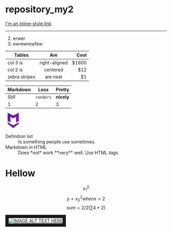 # repository_my2
[I'm an inline-style link](https://www.google.com)
___________________________________________________________
2. erwer
3. ewrewrewfew

| Tables        | Are           | Cool  |
| ------------- |:-------------:| -----:|
| col 3 is      | right-aligned | $1600 |
| col 2 is      | centered      |   $12 |
| zebra stripes | are neat      |    $1 |




Markdown | Less | Pretty
--- | --- | ---
*Still* | `renders` | **nicely**
1 | 2 | 3


![alt text](https://github.com/adam-p/markdown-here/raw/master/src/common/images/icon48.png "Logo Title Text 1")




<dl>
  <dt>Definition list</dt>
  <dd>Is something people use sometimes.</dd>

  <dt>Markdown in HTML</dt>
  <dd>Does *not* work **very** well. Use HTML <em>tags</em>.</dd>
</dl>
<h1>Hellow</h1>

$$x_1^2$$
$$y = x_2^2  when x > 2$$
$$sum=2/2(\sum 4*2)$$

<a href="http://www.youtube.com/watch?feature=player_embedded&v=YOUTUBE_VIDEO_ID_HERE
" target="_blank"><img src="http://img.youtube.com/vi/YOUTUBE_VIDEO_ID_HERE/0.jpg" 
alt="IMAGE ALT TEXT HERE" width="240" height="180" border="10" /></a>



